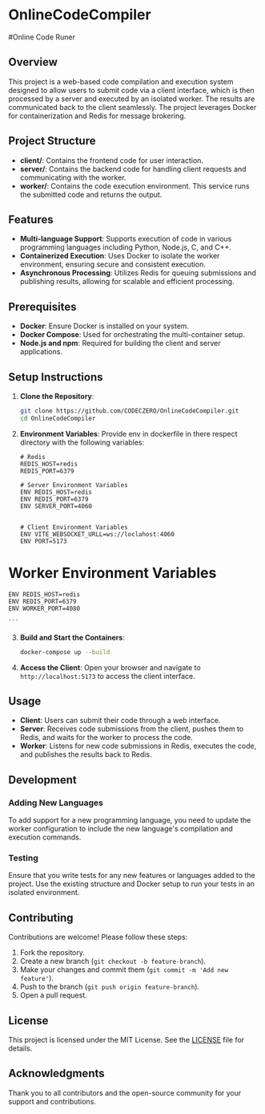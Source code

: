 # OnlineCodeCompiler
#Online Code Runer 

## Overview

This project is a web-based code compilation and execution system designed to allow users to submit code via a client interface, which is then processed by a server and executed by an isolated worker. The results are communicated back to the client seamlessly. The project leverages Docker for containerization and Redis for message brokering.

## Project Structure

- **client/**: Contains the frontend code for user interaction.
- **server/**: Contains the backend code for handling client requests and communicating with the worker.
- **worker/**: Contains the code execution environment. This service runs the submitted code and returns the output.

## Features

- **Multi-language Support**: Supports execution of code in various programming languages including Python, Node.js, C, and C++.
- **Containerized Execution**: Uses Docker to isolate the worker environment, ensuring secure and consistent execution.
- **Asynchronous Processing**: Utilizes Redis for queuing submissions and publishing results, allowing for scalable and efficient processing.

## Prerequisites

- **Docker**: Ensure Docker is installed on your system.
- **Docker Compose**: Used for orchestrating the multi-container setup.
- **Node.js and npm**: Required for building the client and server applications.

## Setup Instructions

1. **Clone the Repository**:
    ```sh
    git clone https://github.com/CODECZERO/OnlineCodeCompiler.git
    cd OnlineCodeCompiler
    ```

2. **Environment Variables**:
    Provide env in  dockerfile in there respect directory with the following variables:
    ```
    # Redis
    REDIS_HOST=redis
    REDIS_PORT=6379

   # Server Environment Variables
    ENV REDIS_HOST=redis
    ENV REDIS_PORT=6379
    ENV SERVER_PORT=4060


    # Client Environment Variables
    ENV VITE_WEBSOCKET_URLL=ws://loclahost:4060
    ENV PORT=5173

  # Worker Environment Variables
    ENV REDIS_HOST=redis
    ENV REDIS_PORT=6379
    ENV WORKER_PORT=4080

    ```

3. **Build and Start the Containers**:
    ```sh
    docker-compose up --build
    ```

4. **Access the Client**:
    Open your browser and navigate to `http://localhost:5173` to access the client interface.

## Usage

- **Client**: Users can submit their code through a web interface.
- **Server**: Receives code submissions from the client, pushes them to Redis, and waits for the worker to process the code.
- **Worker**: Listens for new code submissions in Redis, executes the code, and publishes the results back to Redis.

## Development

### Adding New Languages

To add support for a new programming language, you need to update the worker configuration to include the new language's compilation and execution commands.

### Testing

Ensure that you write tests for any new features or languages added to the project. Use the existing structure and Docker setup to run your tests in an isolated environment.

## Contributing

Contributions are welcome! Please follow these steps:

1. Fork the repository.
2. Create a new branch (`git checkout -b feature-branch`).
3. Make your changes and commit them (`git commit -m 'Add new feature'`).
4. Push to the branch (`git push origin feature-branch`).
5. Open a pull request.

## License

This project is licensed under the MIT License. See the [LICENSE](https://github.com/CODECZERO/OnlineCodeCompiler/blob/main/LICENSE.txt) file for details.

## Acknowledgments

Thank you to all contributors and the open-source community for your support and contributions.
